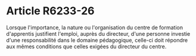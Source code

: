 # Article R6233-26

  
Lorsque l'importance, la nature ou l'organisation du centre de formation d'apprentis justifient l'emploi, auprès du directeur, d'une personne investie d'une responsabilité dans le domaine pédagogique, celle-ci doit répondre aux mêmes conditions que celles exigées du directeur du centre.
